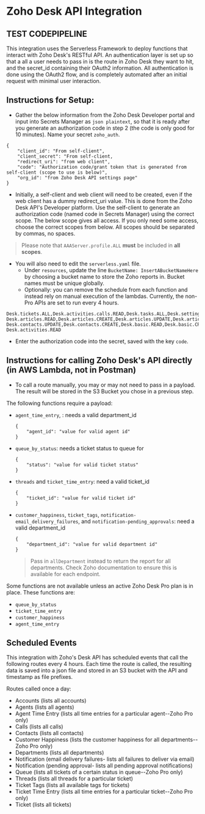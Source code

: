 # Zoho Desk API Integration
## TEST CODEPIPELINE

This integration uses the Serverless Framework to deploy functions that interact with Zoho Desk's RESTful API.
An authentication layer is set up so that a all a user needs to pass in is the route in Zoho Desk they want to hit,
and the secret_id containing their OAuth2 information. All authentication is done using the OAuth2 flow, and is 
completely automated after an initial request with minimal user interaction.

## Instructions for Setup:

* Gather the below information from the Zoho Desk Developer portal and input into Secrets Manager as `json plaintext`, so that it is ready after you
generate an authorization code in step 2 (the code is only good for 10 minutes). Name your secret `zoho_auth`.
```
{
    "client_id": "From self-client",
    "client_secret": "From self-client,
    "redirect_uri": "from web client",
    "code": "Authorization code/grant token that is generated from self-client (scope to use is below)",
    "org_id": "from Zoho Desk API settings page"
}
```
* Initially, a self-client and web client will need to be created, even if the web client has a dummy redirect_uri
value. This is done from the Zoho Desk API's Developer platform. Use the self-client to generate an authorization code (named code in Secrets Manager) using the correct scope.
The below scope gives all access. If you only need some access, choose the correct scopes from below.
All scopes should be separated by commas, no spaces.
> Please note that `AAAServer.profile.ALL` **must** be included in
**all scopes**.

* You will also need to edit the `serverless.yaml` file.
    * Under `resources`, update the line `BucketName: InsertABucketNameHere` by choosing a bucket name to store the Zoho reports in. Bucket names must be unique globally.
    * Optionally: you can remove the schedule from each function and instead rely on manual execution of the lambdas. Currently, the non-Pro APIs are set to run every 4 hours.

```
Desk.tickets.ALL,Desk.activities.calls.READ,Desk.tasks.ALL,Desk.settings.ALL,Desk.search.READ,Desk.events.ALL,
Desk.articles.READ,Desk.articles.CREATE,Desk.articles.UPDATE,Desk.articles.DELETE,Desk.contacts.READ,Desk.contacts.WRITE,
Desk.contacts.UPDATE,Desk.contacts.CREATE,Desk.basic.READ,Desk.basic.CREATE,AAAServer.profile.ALL, Desk.activities.READ
```
* Enter the authorization code into the secret, saved with the key `code`.

## Instructions for calling Zoho Desk's API directly (in AWS Lambda, not in Postman)

* To call a route manually, you may or may not need to pass in a payload. The result will be stored in the S3 Bucket you chose in a previous step.

The following functions require a payload:
- `agent_time_entry`, : needs a valid department_id
    ```
    {
        "agent_id": "value for valid agent id"
    }
    ```
- `queue_by_status`: needs a ticket status to queue for
    ```
    {
        "status": "value for valid ticket status"
    }
    ```
- `threads` and `ticket_time_entry`: need a valid ticket_id
    ```
    {
        "ticket_id": "value for valid ticket id"
    }
    ```
- `customer_happiness`, `ticket_tags`, `notification-email_delivery_failures`, and `notification-pending_approvals`: need a valid department_id
    ```
    {
        "department_id": "value for valid department id"
    }
    ```
    > Pass in `allDepartment` instead to return the report for all departments. Check Zoho documentation to ensure this is available for each endpoint.

Some functions are not available unless an active Zoho Desk Pro plan is in place. These functions are:
- `queue_by_status`
- `ticket_time_entry`
- `customer_happiness`
- `agent_time_entry`

## Scheduled Events
This integration with Zoho's Desk API has scheduled events that call the following routes every 4 hours. Each time the
route is called, the resulting data is saved into a json file and stored in an S3 bucket with the API and timestamp as file prefixes.

Routes called once a day:
- Accounts (lists all accounts)
- Agents (lists all agents)
- Agent Time Entry (lists all time entries for a particular agent--Zoho Pro only)
- Calls (lists all calls)
- Contacts (lists all contacts)
- Customer Happiness (lists the customer happiness for all departments--Zoho Pro only)
- Departments (lists all departments)
- Notification (email delivery failures- lists all failures to deliver via email)
- Notification (pending approval- lists all pending approval notifications)
- Queue (lists all tickets of a certain status in queue--Zoho Pro only)
- Threads (lists all threads for a particular ticket)
- Ticket Tags (lists all available tags for tickets)
- Ticket Time Entry (lists all time entries for a particular ticket--Zoho Pro only)
- Ticket (lists all tickets)
